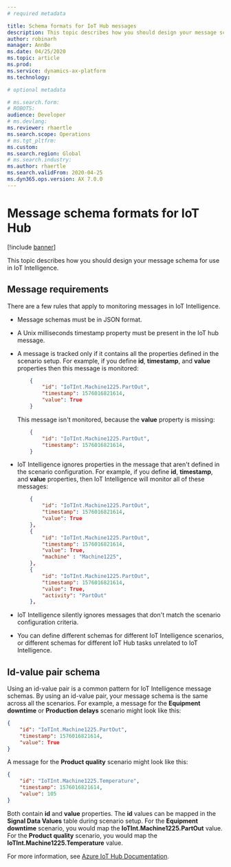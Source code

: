 ```yaml
---
# required metadata

title: Schema formats for IoT Hub messages
description: This topic describes how you should design your message schema for use in IoT Intelligence.
author: robinarh
manager: AnnBe
ms.date: 04/25/2020
ms.topic: article
ms.prod: 
ms.service: dynamics-ax-platform
ms.technology: 

# optional metadata

# ms.search.form: 
# ROBOTS: 
audience: Developer
# ms.devlang: 
ms.reviewer: rhaertle
ms.search.scope: Operations
# ms.tgt_pltfrm: 
ms.custom:
ms.search.region: Global
# ms.search.industry: 
ms.author: rhaertle
ms.search.validFrom: 2020-04-25
ms.dyn365.ops.version: AX 7.0.0
---
```


# Message schema formats for IoT Hub

[!include [banner](../../includes/banner.md)]

This topic describes how you should design your message schema for use in IoT Intelligence.

## Message requirements

There are a few rules that apply to monitoring messages in IoT Intelligence.

+ Message schemas must be in JSON format.

+ A Unix milliseconds timestamp property must be present in the IoT hub message.

+ A message is tracked only if it contains all the properties defined in the scenario setup. For example, if you define **id**, **timestamp**, and **value** properties then this message is monitored:

    ```json
        {
            "id": "IoTInt.Machine1225.PartOut",
            "timestamp": 1576016821614,
            "value": True
        }
    ```

    This message isn't monitored, because the **value** property is missing:

    ```json
        {
            "id": "IoTInt.Machine1225.PartOut",
            "timestamp": 1576016821614,
        }
    ```

+ IoT Intelligence ignores properties in the message that aren't defined in the scenario configuration. For example, if you define **id**, **timestamp**, and **value** properties, then IoT Intelligence will monitor all of these messages:

    ```json
        {
            "id": "IoTInt.Machine1225.PartOut",
            "timestamp": 1576016821614,
            "value": True
        },
        {
            "id": "IoTInt.Machine1225.PartOut",
            "timestamp": 1576016821614,
            "value": True,
            "machine" : "Machine1225",
        },
        {
            "id": "IoTInt.Machine1225.PartOut",
            "timestamp": 1576016821614,
            "value": True,
            "activity": "PartOut"
        },
    ```

+ IoT Intelligence silently ignores messages that don't match the scenario configuration criteria.

+ You can define different schemas for different IoT Intelligence scenarios, or different schemas for different IoT Hub tasks unrelated to IoT Intelligence.

## Id-value pair schema

Using an id-value pair is a common pattern for IoT Intelligence message schemas. By using an id-value pair, your message schema is the same across all the scenarios. For example, a message for the **Equipment downtime** or **Production delays** scenario might look like this:

```json
{
    "id": "IoTInt.Machine1225.PartOut",
    "timestamp": 1576016821614,
    "value": True
}
```

A message for the **Product quality** scenario might look like this:
```json
{
    "id": "IoTInt.Machine1225.Temperature",
    "timestamp": 1576016821614,
    "value": 105
}
```

Both contain **id** and **value** properties. The **id** values can be mapped in the **Signal Data Values** table during scenario setup. For the **Equipment downtime** scenario, you would map the **IoTInt.Machine1225.PartOut** value. For the **Product quality** scenario, you would map the **IoTInt.Machine1225.Temperature** value.

For more information, see [Azure IoT Hub Documentation](https://docs.microsoft.com/azure/iot-hub/).
